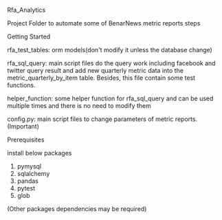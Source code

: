 Rfa_Analytics

Project Folder to automate some of BenarNews metric reports steps

Getting Started

rfa_test_tables: orm models(don't modify it unless the database change)

rfa_sql_query: main script files do the query work including facebook and twitter query result and add new quarterly metric data into the metric_quarterly_by_item table. Besides, this file contain some test functions.

helper_function: some helper function for rfa_sql_query and can be used multiple times and there is no need to modify them

config.py: main script files to change parameters of metric reports. (Important)

Prerequisites

install below packages 
1. pymysql
2. sqlalchemy
3. pandas 
4. pytest 
5. glob 

(Other packages dependencies may be required)
